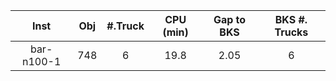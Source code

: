 | Inst   |  Obj     | #.Truck | CPU (min) | Gap to BKS | BKS #. Trucks |
| :----: | :------: | :-----: | :-------: | :--------: | :-----------: |
| bar-n100-1 | 748 | 6 | 19.8 | 2.05 | 6 |
